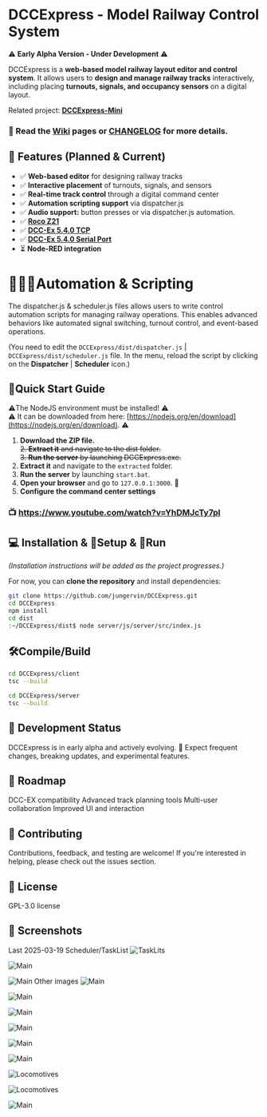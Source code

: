 # DCCExpress - Model Railway Control System

⚠️ **Early Alpha Version - Under Development** ⚠️

DCCExpress is a **web-based model railway layout editor and control system**. It allows users to **design and manage railway tracks** interactively, including placing **turnouts, signals, and occupancy sensors** on a digital layout.

Related project: **[DCCExpress-Mini](https://github.com/jungervin/DCCExpress-Mini)**

### 📖 Read the [Wiki](https://github.com/jungervin/DCCExpress/wiki) pages or [CHANGELOG](https://github.com/jungervin/DCCExpress/blob/main/CHANGELOG.md) for more details.

## 🚂 Features (Planned & Current)
- ✅ **Web-based editor** for designing railway tracks
- ✅ **Interactive placement** of turnouts, signals, and sensors
- ✅ **Real-time track control** through a digital command center
- ✅ **Automation scripting support** via dispatcher.js
- ✅ **Audio support:** button presses or via dispatcher.js automation.
- ✅ **[Roco Z21](https://github.com/jungervin/DCCExpress/wiki/Command-Centers)**    
 - ✅ **[DCC-Ex 5.4.0 TCP](https://github.com/jungervin/DCCExpress/wiki/Command-Centers)**
- ✅ **[DCC-Ex 5.4.0 Serial Port](https://github.com/jungervin/DCCExpress/wiki/Command-Centers)**
- ⏳ **Node-RED integration**

# 🚂🛂🚦Automation & Scripting
The dispatcher.js & scheduler.js files allows users to write control automation scripts for managing railway operations. This enables advanced behaviors like automated signal switching, turnout control, and event-based operations.

(You need to edit the `DCCExpress/dist/dispatcher.js` | `DCCExpress/dist/scheduler.js` file. 
In the menu, reload the script by clicking on the **Dispatcher** | **Scheduler** icon.)

## 🚀Quick Start Guide


⚠️The NodeJS environment must be installed! ⚠️  
⚠️ It can be downloaded from here: [https://nodejs.org/en/download](https://nodejs.org/en/download). ⚠️

1. **Download the ZIP file.**  
~~2. **Extract it** and navigate to the dist folder.~~  
~~3. **Run the server** by launching DCCExpress.exe.~~
2. **Extract it** and navigate to the `extracted` folder.  
3. **Run the server** by launching `start.bat`.  
4. **Open your browser** and go to `127.0.0.1:3000`. 🚀
5. **Configure the command center settings**

### 📺 https://www.youtube.com/watch?v=YhDMJcTy7pI

## 💻 Installation & 🚂Setup & 🚀Run 

_(Installation instructions will be added as the project progresses.)_

For now, you can **clone the repository** and install dependencies:

```sh
git clone https://github.com/jungervin/DCCExpress.git
cd DCCExpress
npm install
cd dist
:~/DCCExpress/dist$ node server/js/server/src/index.js
```
## 🛠️Compile/Build
```sh
cd DCCExpress/client
tsc --build
```
```sh
cd DCCExpress/server
tsc --build
```

## 📅 Development Status
DCCExpress is in early alpha and actively evolving.
🚧 Expect frequent changes, breaking updates, and experimental features.

## 📌 Roadmap
 DCC-EX compatibility
 Advanced track planning tools
 Multi-user collaboration
 Improved UI and interaction

## 🤝 Contributing
Contributions, feedback, and testing are welcome! If you're interested in helping, please check out the issues section.

## 📜 License
GPL-3.0 license


## 📸 Screenshots
Last 2025-03-19 Scheduler/TaskList
![TaskLits](web/DCCExpreesImages/TaskMan.png)

![Main](web/DCCExpreesImages/programmingDialog.png)

![Main](web/DCCExpreesImages/DCCExpress0.png)
Other images
![Main](web/DCCExpreesImages/DCCExpress1.png)

![Main](web/DCCExpreesImages/DCCExpress2.png)

![Main](web/DCCExpreesImages/DCCExpress3.png)

![Main](web/DCCExpreesImages/DCCExpress4.png)

![Main](web/DCCExpreesImages/DCCExpress7.png)

![Main](web/DCCExpreesImages/DCCExpress8.png)

![Locomotives](web/DCCExpreesImages/DCCExpress5.png)

![Locomotives](web/DCCExpreesImages/DCCExpress6.png)

![Main](web/DCCExpreesImages/DCCExpressMobile.jpg)
